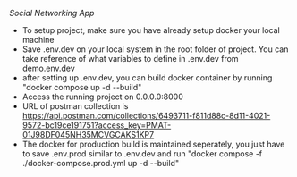 *Social Networking App*

- To setup project, make sure you have already setup docker your local machine
- Save .env.dev on your local system in the root folder of project. You can take reference of what variables to define in .env.dev from demo.env.dev
- after setting up .env.dev, you can build docker container by running "docker compose up -d --build"
- Access the running project on 0.0.0.0:8000
- URL of postman collection is https://api.postman.com/collections/6493711-f811d88c-8d11-4021-9572-bc19ce191751?access_key=PMAT-01J98DF045NH35MCVGCAKS1KP7
- The docker for production build is maintained seperately, you just have to save .env.prod similar to .env.dev and run "docker compose -f ./docker-compose.prod.yml up -d --build"